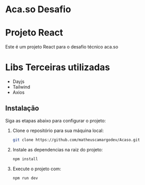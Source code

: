 # Aca.so Desafio

# Projeto React

Este é um projeto React para o desafio técnico aca.so

# Libs Terceiras utilizadas

 * Dayjs
 * Tailwind
 * Axios

## Instalação

Siga as etapas abaixo para configurar o projeto:

1. Clone o repositório para sua máquina local:

   ```bash
   git clone https://github.com/matheuscamargodev/Acaso.git

2. Instale as dependencias na raiz do projeto:

    ```bash
    npm install

3. Execute o projeto com:

    ```bash
    npm run dev